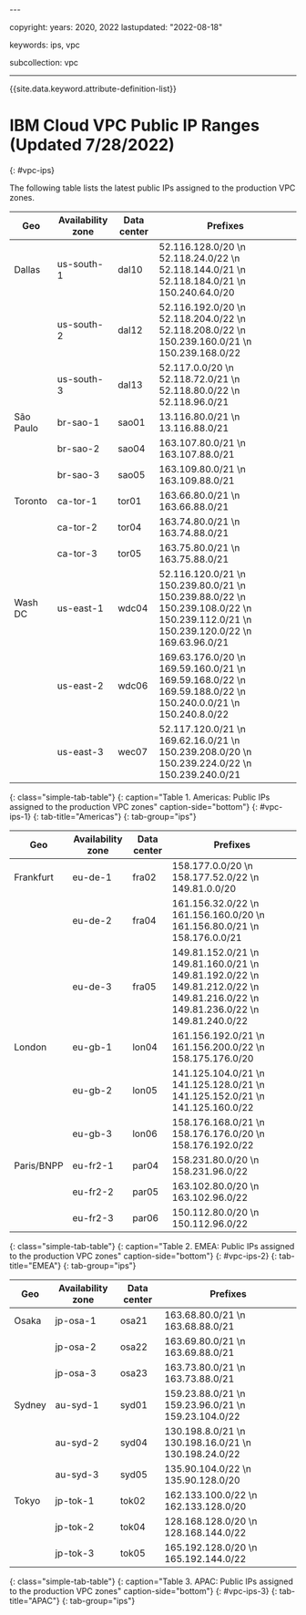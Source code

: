 <staging>---

copyright:
  years: 2020, 2022
lastupdated: "2022-08-18"

keywords: ips, vpc

subcollection: vpc


---

{{site.data.keyword.attribute-definition-list}}

# IBM Cloud VPC Public IP Ranges (Updated 7/28/2022)
{: #vpc-ips}

The following table lists the latest public IPs assigned to the production VPC zones.

| Geo | Availability zone | Data center | Prefixes |
|-----------|----------|----------|----------|
| Dallas  | us-south-1 | dal10 | 52.116.128.0/20  \n 52.118.24.0/22  \n 52.118.144.0/21  \n 52.118.184.0/21  \n 150.240.64.0/20 |
|         | us-south-2 | dal12 | 52.116.192.0/20  \n 52.118.204.0/22  \n 52.118.208.0/22  \n 150.239.160.0/21  \n 150.239.168.0/22 |
|         | us-south-3 | dal13 | 52.117.0.0/20  \n 52.118.72.0/21  \n 52.118.80.0/22  \n 52.118.96.0/21 |
| São Paulo | br-sao-1 | sao01 | 13.116.80.0/21  \n 13.116.88.0/21 |
|           | br-sao-2 | sao04 | 163.107.80.0/21  \n 163.107.88.0/21 |
|           | br-sao-3 | sao05 | 163.109.80.0/21  \n 163.109.88.0/21 |
| Toronto | ca-tor-1 | tor01 | 163.66.80.0/21  \n 163.66.88.0/21 |
|         | ca-tor-2 | tor04 | 163.74.80.0/21  \n 163.74.88.0/21 |
|         | ca-tor-3 | tor05 | 163.75.80.0/21  \n 163.75.88.0/21 |
| Wash DC | us-east-1 | wdc04 | 52.116.120.0/21  \n 150.239.80.0/21  \n 150.239.88.0/22  \n 150.239.108.0/22  \n 150.239.112.0/21  \n 150.239.120.0/22  \n 169.63.96.0/21 |
|         | us-east-2 | wdc06 | 169.63.176.0/20  \n 169.59.160.0/21  \n 169.59.168.0/22  \n 169.59.188.0/22  \n 150.240.0.0/21  \n 150.240.8.0/22 |
|         | us-east-3 | wec07 | 52.117.120.0/21  \n 169.62.16.0/21  \n 150.239.208.0/20  \n 150.239.224.0/22   \n 150.239.240.0/21 |
{: class="simple-tab-table"}
{: caption="Table 1. Americas: Public IPs assigned to the production VPC zones" caption-side="bottom"}
{: #vpc-ips-1}
{: tab-title="Americas"}
{: tab-group="ips"}

| Geo | Availability zone | Data center | Prefixes |
|-----------|----------|----------|----------|
| Frankfurt | eu-de-1 | fra02 | 158.177.0.0/20  \n 158.177.52.0/22  \n 149.81.0.0/20 |
|           | eu-de-2 | fra04 | 161.156.32.0/22  \n 161.156.160.0/20  \n 161.156.80.0/21  \n 158.176.0.0/21 |
|           | eu-de-3 | fra05 | 149.81.152.0/21  \n 149.81.160.0/21  \n 149.81.192.0/22  \n 149.81.212.0/22  \n 149.81.216.0/22  \n 149.81.236.0/22  \n 149.81.240.0/22 |
| London | eu-gb-1 | lon04 | 161.156.192.0/21  \n 161.156.200.0/22  \n 158.175.176.0/20 |
|        | eu-gb-2 | lon05 | 141.125.104.0/21  \n 141.125.128.0/21  \n 141.125.152.0/21  \n 141.125.160.0/22 |
|        | eu-gb-3 | lon06 | 158.176.168.0/21  \n 158.176.176.0/20  \n 158.176.192.0/22 |
| Paris/BNPP | eu-fr2-1 | par04 | 158.231.80.0/20  \n 158.231.96.0/22 |
|            | eu-fr2-2 | par05 | 163.102.80.0/20  \n 163.102.96.0/22 |
|            | eu-fr2-3 | par06 | 150.112.80.0/20  \n 150.112.96.0/22 |
{: class="simple-tab-table"}
{: caption="Table 2. EMEA: Public IPs assigned to the production VPC zones" caption-side="bottom"}
{: #vpc-ips-2}
{: tab-title="EMEA"}
{: tab-group="ips"}

| Geo | Availability zone | Data center | Prefixes |
|-----------|----------|----------|----------|
| Osaka      | jp-osa-1 | osa21 | 163.68.80.0/21  \n 163.68.88.0/21 |
|            | jp-osa-2 | osa22 | 163.69.80.0/21  \n 163.69.88.0/21 |
|            | jp-osa-3 | osa23 | 163.73.80.0/21  \n 163.73.88.0/21 |
| Sydney     | au-syd-1 | syd01 | 159.23.88.0/21  \n 159.23.96.0/21  \n 159.23.104.0/22 |
|            | au-syd-2 | syd04 | 130.198.8.0/21  \n 130.198.16.0/21  \n 130.198.24.0/22 |
|            | au-syd-3 | syd05 | 135.90.104.0/22  \n 135.90.128.0/20 |
| Tokyo      | jp-tok-1 | tok02 | 162.133.100.0/22  \n 162.133.128.0/20 |
|            | jp-tok-2 | tok04 | 128.168.128.0/20  \n 128.168.144.0/22 |
|            | jp-tok-3 | tok05 | 165.192.128.0/20  \n 165.192.144.0/22 |
{: class="simple-tab-table"}
{: caption="Table 3. APAC: Public IPs assigned to the production VPC zones" caption-side="bottom"}
{: #vpc-ips-3}
{: tab-title="APAC"}
{: tab-group="ips"}</staging>
